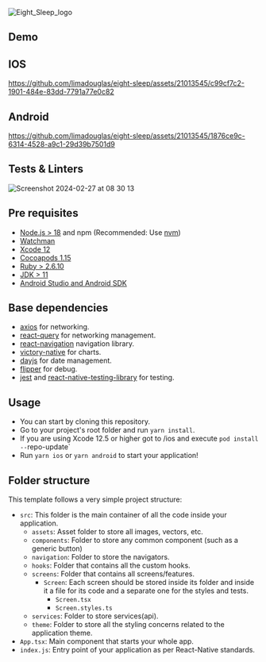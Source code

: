 
![Eight_Sleep_logo](https://github.com/limadouglas/eight-sleep/assets/21013545/a4e7c61c-ca19-4b8c-8741-e0a52e768aab)

## Demo
## IOS

https://github.com/limadouglas/eight-sleep/assets/21013545/c99cf7c2-1901-484e-83dd-7791a77e0c82

## Android

https://github.com/limadouglas/eight-sleep/assets/21013545/1876ce9c-6314-4528-a9c1-29d39b7501d9

## Tests & Linters
![Screenshot 2024-02-27 at 08 30 13](https://github.com/limadouglas/eight-sleep/assets/21013545/e48ed05d-1057-43bb-8d12-6de97a0b5305)


## Pre requisites

- [Node.js > 18](https://nodejs.org) and npm (Recommended: Use [nvm](https://github.com/nvm-sh/nvm))
- [Watchman](https://facebook.github.io/watchman)
- [Xcode 12](https://developer.apple.com/xcode)
- [Cocoapods 1.15](https://cocoapods.org)
- [Ruby > 2.6.10 ](http://rbenv.org/ )
- [JDK > 11](https://www.oracle.com/java/technologies/javase-jdk11-downloads.html)
- [Android Studio and Android SDK](https://developer.android.com/studio)

## Base dependencies

- [axios](https://github.com/axios/axios) for networking.
- [react-query](https://tanstack.com/query/latest) for networking management.
- [react-navigation](https://reactnavigation.org/) navigation library.
- [victory-native](https://commerce.nearform.com/open-source/victory/) for charts.
- [dayjs](https://commerce.nearform.com/open-source/victory/) for date management.
- [flipper](https://fbflipper.com/docs/features/react-native/) for debug.
- [jest](https://facebook.github.io/jest/) and [react-native-testing-library](https://callstack.github.io/react-native-testing-library/) for testing.

## Usage

- You can start by cloning this repository.
- Go to your project's root folder and run `yarn install`.
- If you are using Xcode 12.5 or higher got to /ios and execute `pod install --`repo-update`
- Run `yarn ios` or `yarn android` to start your application!

## Folder structure

This template follows a very simple project structure:

- `src`: This folder is the main container of all the code inside your application.
  - `assets`: Asset folder to store all images, vectors, etc.
  - `components`: Folder to store any common component (such as a generic button)
  - `navigation`: Folder to store the navigators.
  - `hooks`:  Folder that contains all the custom hooks.
  - `screens`: Folder that contains all screens/features.
    - `Screen`: Each screen should be stored inside its folder and inside it a file for its code and a separate one for the styles and tests.
      - `Screen.tsx`
      - `Screen.styles.ts`
  - `services`: Folder to store services(api).
  - `theme`: Folder to store all the styling concerns related to the application theme.
- `App.tsx`: Main component that starts your whole app.
- `index.js`: Entry point of your application as per React-Native standards.

